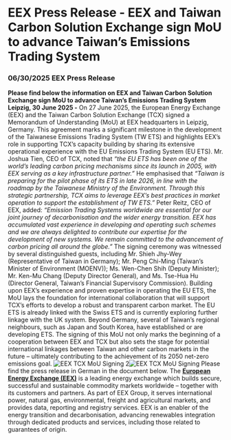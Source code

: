 # EEX Press Release - EEX and Taiwan Carbon Solution Exchange sign MoU to advance Taiwan’s Emissions Trading System
###  06/30/2025  EEX Press Release 
**Please find below the information on EEX and Taiwan Carbon Solution Exchange sign MoU to advance Taiwan’s Emissions Trading System**
**Leipzig, 30 June 2025 -** On 27 June 2025, the European Energy Exchange (EEX) and the Taiwan Carbon Solution Exchange (TCX) signed a Memorandum of Understanding (MoU) at EEX headquarters in Leipzig, Germany. This agreement marks a significant milestone in the development of the Taiwanese Emissions Trading System (TW ETS) and highlights EEX’s role in supporting TCX’s capacity building by sharing its extensive operational experience with the EU Emissions Trading System (EU ETS).
Mr. Joshua Tien, CEO of TCX, noted that _“the EU ETS has been one of the world’s leading carbon pricing mechanisms since its launch in 2005, with EEX serving as a key infrastructure partner.”_ He emphasised that _“Taiwan is preparing for the pilot phase of its ETS in late 2026, in line with the roadmap by the Taiwanese Ministry of the Environment. Through this strategic partnership, TCX aims to leverage EEX’s best practices in market operation to support the establishment of TW ETS.”_
Peter Reitz, CEO of EEX, added: _“Emission Trading Systems worldwide are essential for our joint journey of decarbonisation and the wider energy transition. EEX has accumulated vast experience in developing and operating such schemes and we are always delighted to contribute our expertise for the development of new systems. We remain committed to the advancement of carbon pricing all around the globe.”_
The signing ceremony was witnessed by several distinguished guests, including Mr. Shieh Jhy-Wey (Representative of Taiwan in Germany); Mr. Peng Chi-Ming (Taiwan’s Minister of Environment (MOENV)); Ms. Wen-Chen Shih (Deputy Minister); Mr. Ken-Mu Chang (Deputy Director General), and Ms. Tse-Hua Hu (Director General, Taiwan’s Financial Supervisory Commission).
Building upon EEX’s experience and proven expertise in operating the EU ETS, the MoU lays the foundation for international collaboration that will support TCX’s efforts to develop a robust and transparent carbon market. The EU ETS is already linked with the Swiss ETS and is currently exploring further linkage with the UK system. Beyond Germany, several of Taiwan’s regional neighbours, such as Japan and South Korea, have established or are developing ETS. The signing of this MoU not only marks the beginning of a cooperation between EEX and TCX but also sets the stage for potential international linkages between Taiwan and other carbon markets in the future – ultimately contributing to the achievement of its 2050 net-zero emissions goal.
![EEX TCX MoU Signing 2](https://www.eex.com/smd-qt0d4fptwe.eu2/public/dl?shr=9mhd9rYHWMyi3OkKqG0nMhS7lNiLHZZMkrg6HTcRXlU&obj=5z-FxCR4n0ac1vK6L-EmIMmbjwBkCVEcvykZcWDLq7A)![EEX TCX MoU Signing ](https://www.eex.com/smd-qt0d4fptwe.eu2/public/dl?shr=9mhd9rYHWMyi3OkKqG0nMhS7lNiLHZZMkrg6HTcRXlU&obj=Sj8_LeE08EFTuLlLKRNCfIt-zovtg_WuO2KQNF4EeqY)
Please find the press release in German in the document below.
The **[European Energy Exchange (EEX)](https://www.eex.com/en/)** is a leading energy exchange which builds secure, successful and sustainable commodity markets worldwide – together with its customers and partners. As part of EEX Group, it serves international power, natural gas, environmental, freight and agricultural markets, and provides data, reporting and registry services. EEX is an enabler of the energy transition and decarbonisation, advancing renewables integration through dedicated products and services, including those related to guarantees of origin.

